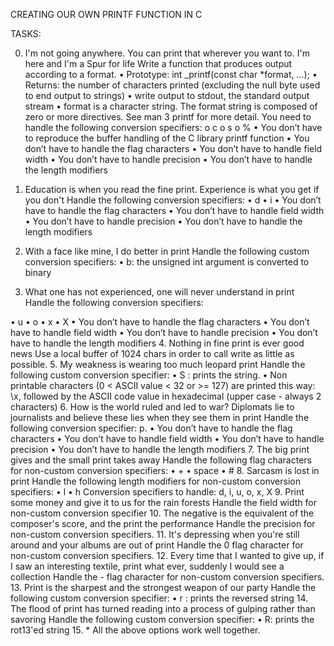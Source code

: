 
CREATING OUR OWN PRINTF FUNCTION IN C


TASKS:


0. I'm not going anywhere. You can print that wherever you want to. I'm here and I'm a Spur for life
Write a function that produces output according to a format.
•	Prototype: int _printf(const char *format, ...);
•	Returns: the number of characters printed (excluding the null byte used to end output to strings)
•	write output to stdout, the standard output stream
•	format is a character string. The format string is composed of zero or more directives. See man 3 printf for more detail. You need to handle the following conversion specifiers:
o	c
o	s
o	%
•	You don’t have to reproduce the buffer handling of the C library printf function
•	You don’t have to handle the flag characters
•	You don’t have to handle field width
•	You don’t have to handle precision
•	You don’t have to handle the length modifiers
1. Education is when you read the fine print. Experience is what you get if you don't
Handle the following conversion specifiers:
•	d
•	i
•	You don’t have to handle the flag characters
•	You don’t have to handle field width
•	You don’t have to handle precision
•	You don’t have to handle the length modifiers
2. With a face like mine, I do better in print
Handle the following custom conversion specifiers:
•	b: the unsigned int argument is converted to binary



3. What one has not experienced, one will never understand in print
Handle the following conversion specifiers:

•	u
•	o
•	x
•	X
•	You don’t have to handle the flag characters
•	You don’t have to handle field width
•	You don’t have to handle precision
•	You don’t have to handle the length modifiers
4. Nothing in fine print is ever good news
Use a local buffer of 1024 chars in order to call write as little as possible.
5. My weakness is wearing too much leopard print
Handle the following custom conversion specifier:
•	S : prints the string.
•	Non printable characters (0 < ASCII value < 32 or >= 127) are printed this way: \x, followed by the ASCII code value in hexadecimal (upper case - always 2 characters)
6. How is the world ruled and led to war? Diplomats lie to journalists and believe these lies when they see them in print
Handle the following conversion specifier: p.
•	You don’t have to handle the flag characters
•	You don’t have to handle field width
•	You don’t have to handle precision
•	You don’t have to handle the length modifiers
7. The big print gives and the small print takes away
Handle the following flag characters for non-custom conversion specifiers:
•	+
•	space
•	#
8. Sarcasm is lost in print
Handle the following length modifiers for non-custom conversion specifiers:
•	l
•	h
Conversion specifiers to handle: d, i, u, o, x, X
9. Print some money and give it to us for the rain forests
Handle the field width for non-custom conversion specifier
10. The negative is the equivalent of the composer's score, and the print the performance
Handle the precision for non-custom conversion specifiers.
11. It's depressing when you're still around and your albums are out of print
Handle the 0 flag character for non-custom conversion specifiers.
12. Every time that I wanted to give up, if I saw an interesting textile, print what ever, suddenly I would see a collection
Handle the - flag character for non-custom conversion specifiers.
13. Print is the sharpest and the strongest weapon of our party
Handle the following custom conversion specifier:
•	r : prints the reversed string
14. The flood of print has turned reading into a process of gulping rather than savoring
Handle the following custom conversion specifier:
•	R: prints the rot13'ed string
15. *
All the above options work well together.


